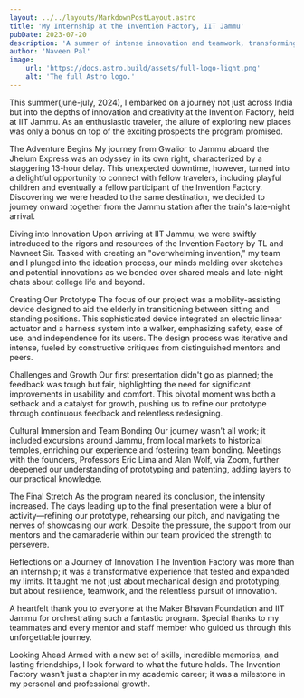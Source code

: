 ```yaml
---
layout: ../../layouts/MarkdownPostLayout.astro
title: 'My Internship at the Invention Factory, IIT Jammu'
pubDate: 2023-07-20
description: 'A summer of intense innovation and teamwork, transforming challenges into groundbreaking solutions for elderly mobility.'
author: 'Naveen Pal'
image:
    url: 'https://docs.astro.build/assets/full-logo-light.png'
    alt: 'The full Astro logo.'
---
```



This summer(june-july, 2024), I embarked on a journey not just across India but into the depths of innovation and creativity at the Invention Factory, held at IIT Jammu. As an enthusiastic traveler, the allure of exploring new places was only a bonus on top of the exciting prospects the program promised.

The Adventure Begins
My journey from Gwalior to Jammu aboard the Jhelum Express was an odyssey in its own right, characterized by a staggering 13-hour delay. This unexpected downtime, however, turned into a delightful opportunity to connect with fellow travelers, including playful children and eventually a fellow participant of the Invention Factory. Discovering we were headed to the same destination, we decided to journey onward together from the Jammu station after the train's late-night arrival.

Diving into Innovation
Upon arriving at IIT Jammu, we were swiftly introduced to the rigors and resources of the Invention Factory by TL and Navneet Sir. Tasked with creating an "overwhelming invention," my team and I plunged into the ideation process, our minds melding over sketches and potential innovations as we bonded over shared meals and late-night chats about college life and beyond.

Creating Our Prototype
The focus of our project was a mobility-assisting device designed to aid the elderly in transitioning between sitting and standing positions. This sophisticated device integrated an electric linear actuator and a harness system into a walker, emphasizing safety, ease of use, and independence for its users. The design process was iterative and intense, fueled by constructive critiques from distinguished mentors and peers.

Challenges and Growth
Our first presentation didn't go as planned; the feedback was tough but fair, highlighting the need for significant improvements in usability and comfort. This pivotal moment was both a setback and a catalyst for growth, pushing us to refine our prototype through continuous feedback and relentless redesigning.

Cultural Immersion and Team Bonding
Our journey wasn't all work; it included excursions around Jammu, from local markets to historical temples, enriching our experience and fostering team bonding. Meetings with the founders, Professors Eric Lima and Alan Wolf, via Zoom, further deepened our understanding of prototyping and patenting, adding layers to our practical knowledge.

The Final Stretch
As the program neared its conclusion, the intensity increased. The days leading up to the final presentation were a blur of activity—refining our prototype, rehearsing our pitch, and navigating the nerves of showcasing our work. Despite the pressure, the support from our mentors and the camaraderie within our team provided the strength to persevere.

Reflections on a Journey of Innovation
The Invention Factory was more than an internship; it was a transformative experience that tested and expanded my limits. It taught me not just about mechanical design and prototyping, but about resilience, teamwork, and the relentless pursuit of innovation.

A heartfelt thank you to everyone at the Maker Bhavan Foundation and IIT Jammu for orchestrating such a fantastic program. Special thanks to my teammates and every mentor and staff member who guided us through this unforgettable journey.

Looking Ahead
Armed with a new set of skills, incredible memories, and lasting friendships, I look forward to what the future holds. The Invention Factory wasn't just a chapter in my academic career; it was a milestone in my personal and professional growth.